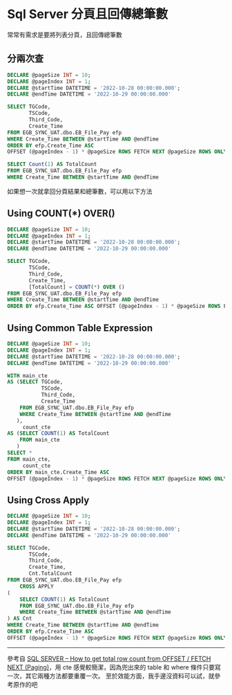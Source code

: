 # Sql Server 分頁且回傳總筆數

常常有需求是要將列表分頁，且回傳總筆數

## 分兩次查
```sql
DECLARE @pageSize INT = 10; 
DECLARE @pageIndex INT = 1; 
DECLARE @startTime DATETIME = '2022-10-28 00:00:00.000'; 
DECLARE @endTime DATETIME = '2022-10-29 00:00:00.000' 

SELECT TGCode,
       TSCode,
       Third_Code,
       Create_Time
FROM EGB_SYNC_UAT.dbo.EB_File_Pay efp
WHERE Create_Time BETWEEN @startTime AND @endTime
ORDER BY efp.Create_Time ASC 
OFFSET (@pageIndex - 1) * @pageSize ROWS FETCH NEXT @pageSize ROWS ONLY;

SELECT Count(1) AS TotalCount
FROM EGB_SYNC_UAT.dbo.EB_File_Pay efp
WHERE Create_Time BETWEEN @startTime AND @endTime
```

如果想一次就拿回分頁結果和總筆數，可以用以下方法

## Using COUNT(*) OVER() 

```sql
DECLARE @pageSize INT = 10; 
DECLARE @pageIndex INT = 1; 
DECLARE @startTime DATETIME = '2022-10-28 00:00:00.000'; 
DECLARE @endTime DATETIME = '2022-10-29 00:00:00.000' 

SELECT TGCode,
       TSCode,
       Third_Code,
       Create_Time,
       [TotalCount] = COUNT(*) OVER ()
FROM EGB_SYNC_UAT.dbo.EB_File_Pay efp
WHERE Create_Time BETWEEN @startTime AND @endTime
ORDER BY efp.Create_Time ASC OFFSET (@pageIndex - 1) * @pageSize ROWS FETCH NEXT @pageSize ROWS ONLY;
```

## Using Common Table Expression 

```sql
DECLARE @pageSize INT = 10; 
DECLARE @pageIndex INT = 1; 
DECLARE @startTime DATETIME = '2022-10-28 00:00:00.000'; 
DECLARE @endTime DATETIME = '2022-10-29 00:00:00.000' 

WITH main_cte
AS (SELECT TGCode,
           TSCode,
           Third_Code,
           Create_Time
    FROM EGB_SYNC_UAT.dbo.EB_File_Pay efp
    WHERE Create_Time BETWEEN @startTime AND @endTime
   ),
     count_cte
AS (SELECT COUNT(1) AS TotalCount
    FROM main_cte
   )
SELECT *
FROM main_cte,
     count_cte
ORDER BY main_cte.Create_Time ASC 
OFFSET (@pageIndex - 1) * @pageSize ROWS FETCH NEXT @pageSize ROWS ONLY;

```

## Using Cross Apply 

```sql
DECLARE @pageSize INT = 10; 
DECLARE @pageIndex INT = 1; 
DECLARE @startTime DATETIME = '2022-10-28 00:00:00.000'; 
DECLARE @endTime DATETIME = '2022-10-29 00:00:00.000' 

SELECT TGCode,
       TSCode,
       Third_Code,
       Create_Time,
       Cnt.TotalCount
FROM EGB_SYNC_UAT.dbo.EB_File_Pay efp
    CROSS APPLY
(
    SELECT COUNT(1) AS TotalCount
    FROM EGB_SYNC_UAT.dbo.EB_File_Pay efp
    WHERE Create_Time BETWEEN @startTime AND @endTime
) AS Cnt
WHERE Create_Time BETWEEN @startTime AND @endTime
ORDER BY efp.Create_Time ASC 
OFFSET (@pageIndex - 1) * @pageSize ROWS FETCH NEXT @pageSize ROWS ONLY;
```

---

參考自 [SQL SERVER – How to get total row count from OFFSET / FETCH NEXT (Paging)](https://raresql.com/2015/03/30/sql-server-how-to-get-total-row-count-from-offset-fetch-next-paging/)，用 cte 感覺較簡潔，因為兜出來的 table 和 where 條件只要寫一次，其它兩種方法都要重覆一次。
至於效能方面，我手邊沒資料可以試，就參考原作的吧